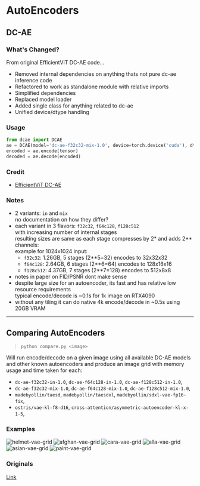 # AutoEncoders

## DC-AE

### What's Changed?

From original EfficientViT DC-AE code...

- Removed internal dependencies on anything thats not pure dc-ae inference code  
- Refactored to work as standalone module with relative imports  
- Simplified dependencies  
- Replaced model loader  
- Added single class for anything related to dc-ae  
- Unified device/dtype handling  

### Usage

```py
from dcae import DCAE
ae = DCAE(model='dc-ae-f32c32-mix-1.0', device=torch.device('cuda'), dtype=torch.bfloat16, cache_dir='~/.cache/huggingface')
encoded = ae.encode(tensor)
decoded = ae.decode(encoded)
```

### Credit

- [EfficientViT DC-AE](https://github.com/mit-han-lab/efficientvit)

### Notes

- 2 variants: `in` and `mix`  
  no documentation on how they differ?  
- each variant in 3 flavors: `f32c32`, `f64c128`, `f128c512`  
  with increasing number of internal stages  
  resulting sizes are same as each stage compresses by 2* and adds 2** channels:  
  example for 1024x1024 input:  
  - `f32c32`:   1.26GB, 5 stages (2**5=32)  encodes to 32x32x32
  - `f64c128`:  2.64GB, 6 stages (2**6=64)  encodes to 128x16x16  
  - `f128c512`: 4.37GB, 7 stages (2**7=128) encodes to 512x8x8  
- notes in paper on FID/PSNR dont make sense  
- despite large size for an autoencoder, its fast and has relative low resource requirements  
  typical encode/decode is ~0.1s for 1k image on RTX4090  
- without any tiling it can do native 4k encode/decode in ~0.5s using 20GB VRAM  

-----------

## Comparing AutoEncoders

> `python compare.py <image>`

Will run encode/decode on a given image using all available DC-AE models and other known autoencoders and produce an image grid with memory usage and time taken for each:

- `dc-ae-f32c32-in-1.0`, `dc-ae-f64c128-in-1.0`, `dc-ae-f128c512-in-1.0`,
- `dc-ae-f32c32-mix-1.0`, `dc-ae-f64c128-mix-1.0`, `dc-ae-f128c512-mix-1.0`,
- `madebyollin/taesd`, `madebyollin/taesdxl`, `madebyollin/sdxl-vae-fp16-fix`,
- `ostris/vae-kl-f8-d16`, `cross-attention/asymmetric-autoencoder-kl-x-1-5`,

### Examples

![helmet-vae-grid](https://github.com/user-attachments/assets/5804f703-3954-4b06-9777-89db1f258f77)
![afghan-vae-grid](https://github.com/user-attachments/assets/44a0f8a5-7317-4d6d-8af4-95c32db5aaa8)
![cara-vae-grid](https://github.com/user-attachments/assets/d454c9e0-45ad-468a-a78a-2ea2782c9f4d)
![alla-vae-grid](https://github.com/user-attachments/assets/4d80c63d-946d-4908-8fe0-214174f406fd)
![asian-vae-grid](https://github.com/user-attachments/assets/8886d989-0194-401e-8ed7-eb00150aaa01)
![paint-vae-grid](https://github.com/user-attachments/assets/af8808d0-5340-428a-8672-d03dcbd34246)

### Originals

[Link](https://github.com/vladmandic/dcae/issues/1)
